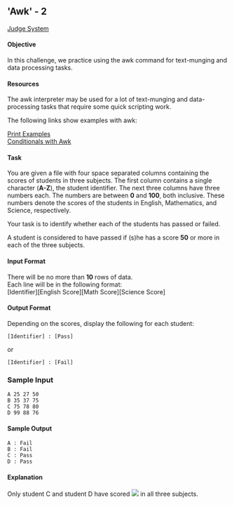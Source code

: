 ## 'Awk' - 2

[Judge System](https://www.hackerrank.com/challenges/awk-2/problem)

#### Objective 

In this challenge, we practice using the awk command for text-munging and data processing tasks.

#### Resources 

The awk interpreter may be used for a lot of text-munging and data-processing tasks that require some quick scripting work.

The following links show examples with awk: 

[Print Examples](https://www.thegeekstuff.com/2010/01/awk-introduction-tutorial-7-awk-print-examples/)<br>
[Conditionals with Awk](https://www.thegeekstuff.com/2010/02/awk-conditional-statements/)

#### Task 

You are given a file with four space separated columns containing the scores of students in three subjects. The first column contains a single character (**A-Z**), the student identifier. The next three columns have three numbers each. The numbers are between **0** and **100**, both inclusive. These numbers denote the scores of the students in English, Mathematics, and Science, respectively.

Your task is to identify whether each of the students has passed or failed. 

A student is considered to have passed if (s)he has a score **50** or more in each of the three subjects.

#### Input Format

There will be no more than **10** rows of data.<br>
Each line will be in the following format:<br>
[Identifier][English Score][Math Score][Science Score]

#### Output Format

Depending on the scores, display the following for each student:

```
[Identifier] : [Pass] 
```
or
```
[Identifier] : [Fail]  
```

### Sample Input

```
A 25 27 50
B 35 37 75
C 75 78 80
D 99 88 76
```

#### Sample Output

```
A : Fail
B : Fail
C : Pass
D : Pass
```

#### Explanation

Only student C and student D have scored <img src="https://latex.codecogs.com/svg.latex?\Large&space;\ge{50}"> in all three subjects.
